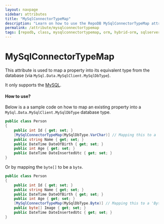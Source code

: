 ```yaml
---
layout: navpage
sidebar: attributes
title: "MySqlConnectorTypeMap"
description: "Learn on how to use the RepoDB MySqlConnectorTypeMap attribute."
permalink: /attribute/mysqlconnectortypemap
tags: [repodb, class, mysqlconnectortypemap, orm, hybrid-orm, sqlserver, sqlite, mysql, postgresql]
---
```


# MySqlConnectorTypeMap

This attribute is used to map a property into its equivalent type from the database (via `MySql.Data.MySqlClient.MySqlDbType`).

It only supports the [MySQL](https://www.nuget.org/packages/RepoDb.MySqlConnector).

#### How to use?

Below is a a sample code on how to map an existing property into a `MySql.Data.MySqlClient.MySqlDbType` database type.

```csharp
public class Person
{
    public int Id { get; set; }
    [MySqlConnectorTypeMap(MySqlDbType.VarChar)] // Mapping this to a 'VarChar'
    public string Name { get; set; }
    public DateTime DateOfBirth { get; set; }
    public int Age { get; set; }
    public DateTime DateInsertedUtc { get; set; }
}
```

Or by mapping the `byte[]` to be a `byte`.

```csharp
public class Person
{
    public int Id { get; set; }
    public string Name { get; set; }
    public DateTime DateOfBirth { get; set; }
    public int Age { get; set; }
    [MySqlConnectorTypeMap(MySqlDbType.Byte)] // Mapping this to a 'Byte'
    public byte[] Image { get; set; }
    public DateTime DateInsertedUtc { get; set; }
}
```